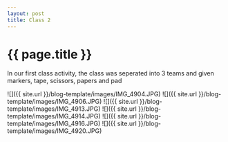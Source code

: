 ```yaml
---
layout: post
title: Class 2
---
```


{{ page.title }}
================

<p class="meta">

In our first class activity, the class was seperated into 3 teams and given markers, tape, scissors, papers and pad

![]({{ site.url }}/blog-template/images/IMG_4904.JPG)
![]({{ site.url }}/blog-template/images/IMG_4906.JPG)
![]({{ site.url }}/blog-template/images/IMG_4913.JPG)
![]({{ site.url }}/blog-template/images/IMG_4914.JPG)
![]({{ site.url }}/blog-template/images/IMG_4916.JPG)
![]({{ site.url }}/blog-template/images/IMG_4920.JPG)
